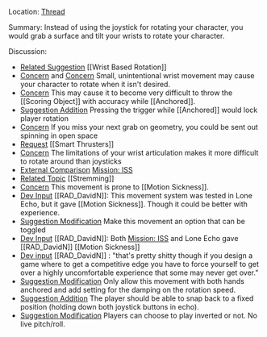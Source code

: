 Location: [Thread](https://discord.com/channels/1092928496474521700/1123739757399252993)

Summary:
Instead of using the joystick for rotating your character, you would grab a surface and tilt your wrists to rotate your character. 

Discussion:
 - [Related Suggestion](https://discord.com/channels/1092928496474521700/1123739757399252993/1123740346019491860) [[Wrist Based Rotation]]
 - [Concern](https://discord.com/channels/1092928496474521700/1123739757399252993/1123740876707999864) and [Concern](https://discord.com/channels/1092928496474521700/1123739757399252993/1124436271528415322) Small, unintentional wrist movement may cause your character to rotate when it isn't desired. 
 - [Concern](https://discord.com/channels/1092928496474521700/1123739757399252993/1123742212765786213) This may cause it to become very difficult to throw the [[Scoring Object]] with accuracy while [[Anchored]].
 - [Suggestion Addition](https://discord.com/channels/1092928496474521700/1123739757399252993/1123742660251893823) Pressing the trigger while [[Anchored]] would lock player rotation
 - [Concern](https://discord.com/channels/1092928496474521700/1123739757399252993/1123743823324004454) If you miss your next grab on geometry, you could be sent out spinning in open space
 - [Request](https://discord.com/channels/1092928496474521700/1123739757399252993/1123743935035101215) [[Smart Thrusters]]
 - [Concern](https://discord.com/channels/1092928496474521700/1123739757399252993/1123749114283311196) The limitations of your wrist articulation makes it more difficult to rotate around than joysticks
 - [External Comparison](https://discord.com/channels/1092928496474521700/1123739757399252993/1123751361620746330) [Mission: ISS](https://www.oculus.com/experiences/quest/2094303753986147/)
 - [Related Topic](https://discord.com/channels/1092928496474521700/1123739757399252993/1123752871247229019) [[Stremming]]
 - [Concern](https://discord.com/channels/1092928496474521700/1123739757399252993/1124204668021649459) This movement is prone to [[Motion Sickness]].
 - [Dev Input](https://discord.com/channels/1092928496474521700/1123739757399252993/1124332803492950066) [[RAD_DavidN]]: This movement system was tested in Lone Echo, but it gave [[Motion Sickness]]. Though it could be better with experience.
 - [Suggestion Modification](https://discord.com/channels/1092928496474521700/1123739757399252993/1124333734922031114) Make this movement an option that can be toggled
 - [Dev Input](https://discord.com/channels/1092928496474521700/1123739757399252993/1124334607999971374) [[RAD_DavidN]]: Both [Mission: ISS](https://www.oculus.com/experiences/quest/2094303753986147/) and Lone Echo gave [[RAD_DavidN]] [[Motion Sickness]]
 - [Dev input](https://discord.com/channels/1092928496474521700/1123739757399252993/1124338116266827826) [[RAD_DavidN]] : "that's pretty shitty though if you design a game where to get a competitive edge you have to force yourself to get over a highly uncomfortable experience that some may never get over."
 - [Suggestion Modification](https://discord.com/channels/1092928496474521700/1123739757399252993/1124397083424735243) Only allow this movement with both hands anchored and add setting for the damping on the rotation speed.
 - [Suggestion Addition](https://discord.com/channels/1092928496474521700/1123739757399252993/1124452305165619411) The player should be able to snap back to a fixed position (holding down both joystick buttons in echo).
 - [Suggestion Modification](https://discord.com/channels/1092928496474521700/1123739757399252993/1124486539351699567) Players can choose to play inverted or not. No live pitch/roll. 




